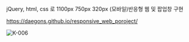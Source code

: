 jQuery, html, css 로 1100px 750px 320px (모바일)반응형 웹 및 팝업창 구현

https://daegons.github.io/responsive_web_poroject/


![K-006](https://user-images.githubusercontent.com/119998807/219235680-00c9478d-2d8a-483f-a72d-159adf5254ee.png)


